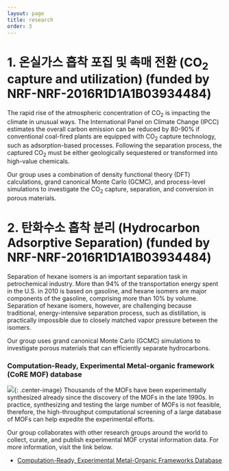 ```yaml
---
layout: page
title: research
order: 3
---
```

# 1. 온실가스 흡착 포집 및 촉매 전환 (CO<sub>2</sub> capture and utilization) (funded by NRF-NRF-2016R1D1A1B03934484)
The rapid rise of the atmospheric concentration of CO<sub>2</sub> is impacting the climate in unusual ways. The International Panel on Climate Change (IPCC) estimates the overall carbon emission can be reduced by 80-90% if conventional coal-fired plants are equipped with CO<sub>2</sub> capture technology, such as adsorption-based processes. Following the separation process, the captured CO<sub>2</sub> must be either geologically sequestered or transformed into high-value chemicals.

Our group uses a combination of density functional theory (DFT) calculations, grand canonical Monte Carlo (GCMC), and process-level simulations to investigate the CO<sub>2</sub> capture, separation, and conversion in porous materials.

# 2. 탄화수소 흡착 분리 (Hydrocarbon Adsorptive Separation) (funded by NRF-NRF-2016R1D1A1B03934484)
Separation of hexane isomers is an important separation task in petrochemical industry. More than 94% of the transportation energy spent in the U.S. in 2010 is based on gasoline, and hexane isomers are major components of the gasoline, comprising more than 10% by volume. Separation of hexane isomers, however, are challenging because traditional, energy-intensive separation process, such as distillation, is practically impossible due to closely matched vapor pressure between the isomers.

Our group uses grand canonical Monte Carlo (GCMC) simulations to investigate porous materials that can efficiently separate hydrocarbons.

### Computation-Ready, Experimental Metal-organic framework (CoRE MOF) database
![](/images/core-mof-v1.png){: .center-image}
Thousands of the MOFs have been experimentally synthesized already since the discovery of the MOFs in the late 1990s. In practice, synthesizing and testing the large number of MOFs is not feasible, therefore, the high-throughput computational screening of a large database of MOFs can help expedite the experimental efforts.

Our group collaborates with other research groups around the world to collect, curate, and publish experimental MOF crystal information data. For more information, visit the link below.

- <a href="http://gregchung.github.io/CoRE-MOFs/">Computation-Ready, Experimental Metal-Organic Frameworks Database</a>
